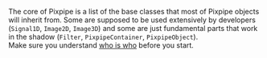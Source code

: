 The core of Pixpipe is a list of the base classes that most of Pixpipe objects will inherit from. Some are supposed to be used extensively by developers (`Signal1D`, `Image2D`, `Image3D`) and some are just fundamental parts that work in the shadow (`Filter`, `PixpipeContainer`, `PixpipeObject`).  
Make sure you understand [who is who](http://www.pixpipe.io/cookbook/2-core-description/0-README.html) before you start.  
